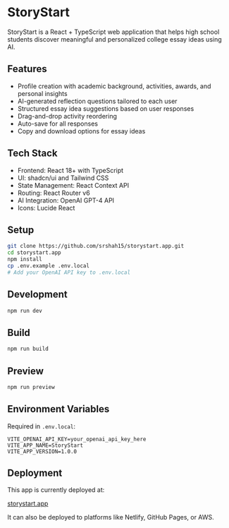 # StoryStart

StoryStart is a React + TypeScript web application that helps high school students discover meaningful and personalized college essay ideas using AI.

## Features

- Profile creation with academic background, activities, awards, and personal insights
- AI-generated reflection questions tailored to each user
- Structured essay idea suggestions based on user responses
- Drag-and-drop activity reordering
- Auto-save for all responses
- Copy and download options for essay ideas

## Tech Stack

- Frontend: React 18+ with TypeScript
- UI: shadcn/ui and Tailwind CSS
- State Management: React Context API
- Routing: React Router v6
- AI Integration: OpenAI GPT-4 API
- Icons: Lucide React

## Setup

```bash
git clone https://github.com/srshah15/storystart.app.git
cd storystart.app
npm install
cp .env.example .env.local
# Add your OpenAI API key to .env.local
```

## Development

```bash
npm run dev
```

## Build

```bash
npm run build
```

## Preview

```bash
npm run preview
```

## Environment Variables

Required in `.env.local`:

```
VITE_OPENAI_API_KEY=your_openai_api_key_here
VITE_APP_NAME=StoryStart
VITE_APP_VERSION=1.0.0
```

## Deployment

This app is currently deployed at:

[storystart.app](storystart.app)

It can also be deployed to platforms like Netlify, GitHub Pages, or AWS.
